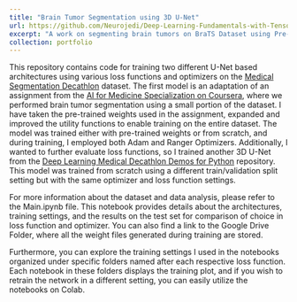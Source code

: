 ```yaml
---
title: "Brain Tumor Segmentation using 3D U-Net"
url: https://github.com/Neurojedi/Deep-Learning-Fundamentals-with-TensorFlow/tree/main
excerpt: "A work on segmenting brain tumors on BraTS Dataset using Pre-trained and Fully-trained 3D U-Nets with commonly used loss functions to assess the effect of loss function on generalization error.  \n <br/><img src='/images/tumorcombined.gif'> \n [More on Github](https://github.com/Neurojedi/Deep-Learning-Fundamentals-with-TensorFlow/tree/main)"
collection: portfolio
---
```


This repository contains code for training two different U-Net based architectures using various loss functions and optimizers on the [Medical Segmentation Decathlon](http://medicaldecathlon.com/) dataset. The first model is an adaptation of an assignment from the [AI for Medicine Specialization on Coursera](https://www.coursera.org/specializations/ai-for-medicine), where we performed brain tumor segmentation using a small portion of the dataset. I have taken the pre-trained weights used in the assignment, expanded and improved the utility functions to enable training on the entire dataset. The model was trained either with pre-trained weights or from scratch, and during training, I employed both Adam and Ranger Optimizers. Additionally, I wanted to further evaluate loss functions, so I trained another 3D U-Net from the [Deep Learning Medical Decathlon Demos for Python](https://github.com/IntelAI/unet/tree/master) repository. This model was trained from scratch using a different train/validation split setting but with the same optimizer and loss function settings.


For more information about the dataset and data analysis, please refer to the Main.ipynb file. This notebook provides details about the architectures, training settings, and the results on the test set for comparison of choice in loss function and optimizer. You can also find a link to the Google Drive Folder, where all the weight files generated during training are stored.

Furthermore, you can explore the training settings I used in the notebooks organized under specific folders named after each respective loss function. Each notebook in these folders displays the training plot, and if you wish to retrain the network in a different setting, you can easily utilize the notebooks on Colab.
